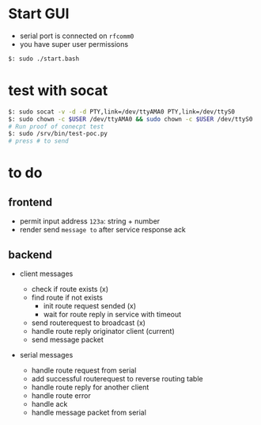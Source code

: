 # Start GUI
* serial port is connected on `rfcomm0`
* you have super user permissions

```bash
$: sudo ./start.bash
```

# test with socat

```bash
$: sudo socat -v -d -d PTY,link=/dev/ttyAMA0 PTY,link=/dev/ttyS0
$: sudo chown -c $USER /dev/ttyAMA0 && sudo chown -c $USER /dev/ttyS0
# Run proof of conecpt test
$: sudo /srv/bin/test-poc.py
# press # to send
```

# to do

## frontend

* permit input address `123a`: string + number
* render send `message to` after service response ack

## backend

* client messages
    - check if route exists (x)
    - find route if not exists 
        - init route request sended (x)
        - wait for route reply in service with timeout
    - send routerequest to broadcast (x)
    - handle route reply originator client (current)
    - send message packet

* serial messages
    - handle route request from serial
    - add successful routerequest to reverse routing table
    - handle route reply for another client
    - handle route error
    - handle ack
    - handle message packet from serial 